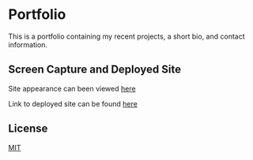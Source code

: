 # Portfolio

This is a portfolio containing my recent projects, a short bio, and contact information.

## Screen Capture and Deployed Site

Site appearance can been viewed [here](./assets/img/portfoliopage.png)

Link to deployed site can be found [here](https://teastarling.github.io/revised-portfolio/)

## License
[MIT](https://choosealicense.com/licenses/mit/)